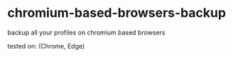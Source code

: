 # chromium-based-browsers-backup
backup all your profiles on chromium based browsers

tested on: (Chrome, Edge)
